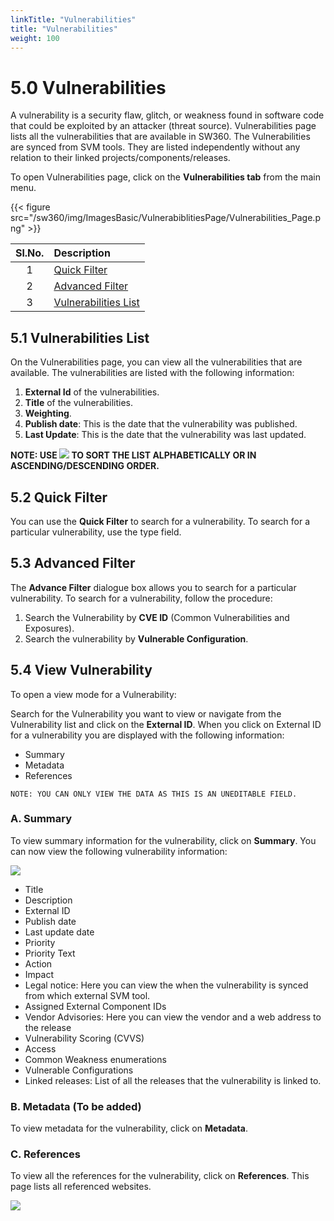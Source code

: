 ```yaml
---
linkTitle: "Vulnerabilities"
title: "Vulnerabilities"
weight: 100
---
```


# 5.0 Vulnerabilities

A vulnerability is a security flaw, glitch, or weakness found in software code that could be exploited by an attacker (threat source). Vulnerabilities page lists all the vulnerabilities that are available in SW360. The Vulnerabilities are synced from SVM tools. They are listed independently without any relation to their linked projects/components/releases.

To open Vulnerabilities page, click on the **Vulnerabilities tab** from the main menu. 

{{< figure src="/sw360/img/ImagesBasic/VulnerabiblitiesPage/Vulnerabilities_Page.png" >}}

|Sl.No.|Description|
|:----:|:----------|
|1| [Quick Filter](#52-quick-filter)|
|2|[Advanced Filter](#53-advanced-filter)|
|3| [Vulnerabilities List](#51-vulnerabilities-list) |

## 5.1 Vulnerabilities List
On the Vulnerabilities page, you can view all the vulnerabilities that are available. The vulnerabilities are listed with the following information:

1. **External Id** of the vulnerabilities. 
2. **Title** of the vulnerabilities. 
3. **Weighting**.
4. **Publish date**: This is the date that the vulnerability was published. 
5. **Last Update**: This is the date that the vulnerability was last updated. 
   

**NOTE: USE ![](/sw360/img/ImagesBasic/VulnerabiblitiesPage/SortIcon.png) TO SORT THE LIST ALPHABETICALLY OR IN ASCENDING/DESCENDING ORDER.**


## 5.2 Quick Filter

You can use the **Quick Filter** to search for a vulnerability. To search for a particular vulnerability, use the type field.

## 5.3 Advanced Filter

The **Advance Filter** dialogue box allows you to search for a particular vulnerability. To search for a vulnerability, follow the procedure:

1. Search the Vulnerability by **CVE ID** (Common Vulnerabilities and Exposures).
2. Search the vulnerability by **Vulnerable Configuration**.

## 5.4 View Vulnerability

To open a view mode for a Vulnerability:

Search for the Vulnerability you want to view or navigate from the Vulnerability list and click on the **External ID**. When you click on External ID for a vulnerability you are displayed with the following information:
   * Summary
   * Metadata
   * References

```NOTE: YOU CAN ONLY VIEW THE DATA AS THIS IS AN UNEDITABLE FIELD.```

### A. Summary

To view summary information for the vulnerability, click on **Summary**. You can now view the following vulnerability information:

![](/sw360/img/ImagesBasic/VulnerabiblitiesPage/Vulnerability_Summary.png)

* Title 
* Description 
* External ID 
* Publish date 
* Last update date 
* Priority 
* Priority Text
* Action
* Impact
* Legal notice: Here you can view the when the vulnerability is synced from which external SVM tool.
* Assigned External Component IDs
* Vendor Advisories: Here you can view the vendor and a web address to the release
* Vulnerability Scoring (CVVS)
* Access
* Common Weakness enumerations
* Vulnerable Configurations
* Linked releases: List of all the releases that the vulnerability is linked to.

### B. Metadata (To be added)

To view metadata for the vulnerability, click on **Metadata**.

### C. References

To view all the references for the vulnerability, click on **References**.
This page lists all referenced websites.

![](/sw360/img/ImagesBasic/VulnerabiblitiesPage/Vulnerability_References.png)